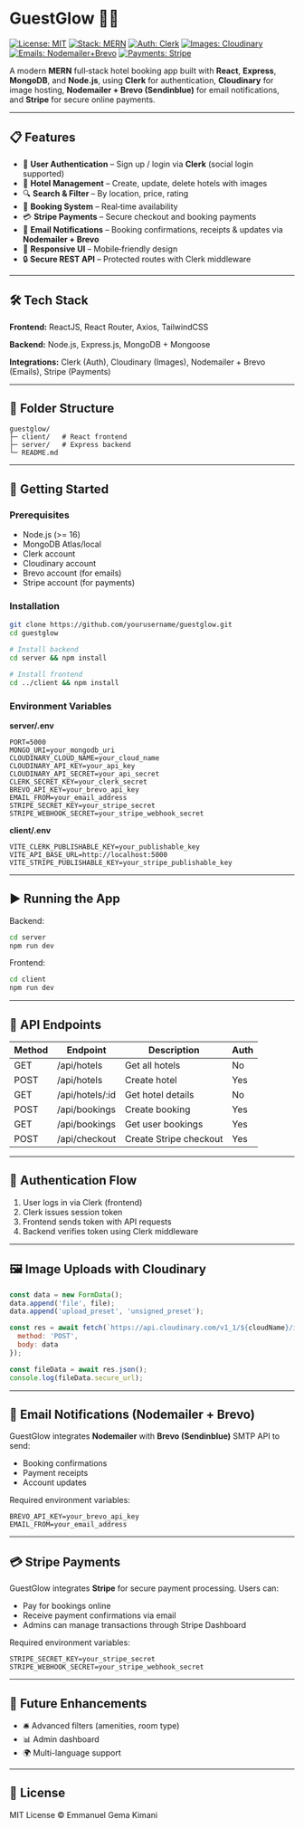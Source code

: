 # GuestGlow 🏨✨

[![License: MIT](https://img.shields.io/badge/license-MIT-yellow.svg)](LICENSE) [![Stack: MERN](https://img.shields.io/badge/stack-MERN-blue.svg)](#) [![Auth: Clerk](https://img.shields.io/badge/Auth-Clerk-orange.svg)](https://clerk.com) [![Images: Cloudinary](https://img.shields.io/badge/Images-Cloudinary-lightgrey.svg)](https://cloudinary.com) [![Emails: Nodemailer+Brevo](https://img.shields.io/badge/Emails-Nodemailer+Brevo-red.svg)](#) [![Payments: Stripe](https://img.shields.io/badge/Payments-Stripe-purple.svg)](https://stripe.com)

A modern **MERN** full‑stack hotel booking app built with **React**, **Express**, **MongoDB**, and **Node.js**, using **Clerk** for authentication, **Cloudinary** for image hosting, **Nodemailer + Brevo (Sendinblue)** for email notifications, and **Stripe** for secure online payments.

---

## 📋 Features

* 🔑 **User Authentication** – Sign up / login via **Clerk** (social login supported)
* 🏨 **Hotel Management** – Create, update, delete hotels with images
* 🔍 **Search & Filter** – By location, price, rating
* 📅 **Booking System** – Real‑time availability
* 💳 **Stripe Payments** – Secure checkout and booking payments
* 📧 **Email Notifications** – Booking confirmations, receipts & updates via **Nodemailer + Brevo**
* 📱 **Responsive UI** – Mobile‑friendly design
* 🔒 **Secure REST API** – Protected routes with Clerk middleware

---

## 🛠 Tech Stack

**Frontend:** ReactJS, React Router, Axios, TailwindCSS

**Backend:** Node.js, Express.js, MongoDB + Mongoose

**Integrations:** Clerk (Auth), Cloudinary (Images), Nodemailer + Brevo (Emails), Stripe (Payments)

---

## 📂 Folder Structure

```
guestglow/
├─ client/   # React frontend
├─ server/   # Express backend
└─ README.md
```

---

## 🚀 Getting Started

### Prerequisites

* Node.js (>= 16)
* MongoDB Atlas/local
* Clerk account
* Cloudinary account
* Brevo account (for emails)
* Stripe account (for payments)

### Installation

```bash
git clone https://github.com/yourusername/guestglow.git
cd guestglow

# Install backend
cd server && npm install

# Install frontend
cd ../client && npm install
```

### Environment Variables

**server/.env**

```
PORT=5000
MONGO_URI=your_mongodb_uri
CLOUDINARY_CLOUD_NAME=your_cloud_name
CLOUDINARY_API_KEY=your_api_key
CLOUDINARY_API_SECRET=your_api_secret
CLERK_SECRET_KEY=your_clerk_secret
BREVO_API_KEY=your_brevo_api_key
EMAIL_FROM=your_email_address
STRIPE_SECRET_KEY=your_stripe_secret
STRIPE_WEBHOOK_SECRET=your_stripe_webhook_secret
```

**client/.env**

```
VITE_CLERK_PUBLISHABLE_KEY=your_publishable_key
VITE_API_BASE_URL=http://localhost:5000
VITE_STRIPE_PUBLISHABLE_KEY=your_stripe_publishable_key
```

---

## ▶️ Running the App

Backend:

```bash
cd server
npm run dev
```

Frontend:

```bash
cd client
npm run dev
```

---

## 📡 API Endpoints

| Method | Endpoint         | Description            | Auth |
| ------ | ---------------- | ---------------------- | ---- |
| GET    | /api/hotels      | Get all hotels         | No   |
| POST   | /api/hotels      | Create hotel           | Yes  |
| GET    | /api/hotels/\:id | Get hotel details      | No   |
| POST   | /api/bookings    | Create booking         | Yes  |
| GET    | /api/bookings    | Get user bookings      | Yes  |
| POST   | /api/checkout    | Create Stripe checkout | Yes  |

---

## 🔐 Authentication Flow

1. User logs in via Clerk (frontend)
2. Clerk issues session token
3. Frontend sends token with API requests
4. Backend verifies token using Clerk middleware

---

## 🖼 Image Uploads with Cloudinary

```js
const data = new FormData();
data.append('file', file);
data.append('upload_preset', 'unsigned_preset');

const res = await fetch(`https://api.cloudinary.com/v1_1/${cloudName}/image/upload`, {
  method: 'POST',
  body: data
});

const fileData = await res.json();
console.log(fileData.secure_url);
```

---

## 📧 Email Notifications (Nodemailer + Brevo)

GuestGlow integrates **Nodemailer** with **Brevo (Sendinblue)** SMTP API to send:

* Booking confirmations
* Payment receipts
* Account updates

Required environment variables:

```
BREVO_API_KEY=your_brevo_api_key
EMAIL_FROM=your_email_address
```

---

## 💳 Stripe Payments

GuestGlow integrates **Stripe** for secure payment processing. Users can:

* Pay for bookings online
* Receive payment confirmations via email
* Admins can manage transactions through Stripe Dashboard

Required environment variables:

```
STRIPE_SECRET_KEY=your_stripe_secret
STRIPE_WEBHOOK_SECRET=your_stripe_webhook_secret
```

---

## 📌 Future Enhancements

* 🛎 Advanced filters (amenities, room type)
* 📊 Admin dashboard
* 🌍 Multi-language support

---

## 📄 License

MIT License © Emmanuel Gema Kimani
